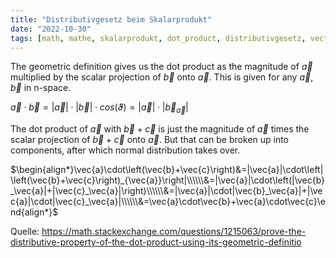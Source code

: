 ```yaml
---
title: "Distributivgesetz beim Skalarprodukt"
date: "2022-10-30"
tags: [math, mathe, skalarprodukt, dot_product, distributivgesetz, vector, vektor, lineare_algebra, analytische_geometrie, projektion, projection]
---
```

The geometric definition gives us the dot product as the magnitude of $\vec{a}$ multiplied by the scalar projection of $\vec{b}$ onto $\vec{a}$. This is given for any $\vec{a}$, $\vec{b}$ in n-space.

$\vec{a}\cdot\vec{b}=|\vec{a}|\cdot|\vec{b}|\cdot cos(\vartheta)=|\vec{a}|\cdot|\vec{b}_{\vec{a}}|$

The dot product of $\vec{a}$ with $\vec{b}+\vec{c}$ is just the magnitude of $\vec{a}$ times the scalar projection of $\vec{b}+\vec{c}$ onto $\vec{a}$. But that can be broken up into components, after which normal distribution takes over.

$\begin{align*}\vec{a}\cdot\left(\vec{b}+\vec{c}\right)&=|\vec{a}|\cdot\left|\left(\vec{b}+\vec{c}\right)_{\vec{a}}\right|\\\\\\&=|\vec{a}|\cdot\left(|\vec{b}_\vec{a}|+|\vec{c}_\vec{a}|\right)\\\\\\&=|\vec{a}|\cdot|\vec{b}_\vec{a}|+|\vec{a}|\cdot|\vec{c}_\vec{a}|\\\\\\&=\vec{a}\cdot\vec{b}+\vec{a}\cdot\vec{c}\end{align*}$

Quelle: https://math.stackexchange.com/questions/1215063/prove-the-distributive-property-of-the-dot-product-using-its-geometric-definitio
 